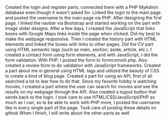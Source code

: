 Created the login and register parts, connected them with a PHP MyAdmin database even though it wasn't asked for. Linked the login to the main page and posted the username to the main page via PHP. After designing the first page, I linked the navbar via Bootstrap and started working on the part with image slider designs. After a few days, I created the JavaScript that links boxes with Google Maps links inside the page when clicked. Did my best to make the webpage responsive. Then I created the history part with HTML elements and linked the boxes with links to other pages. Did the CV part using HTML semantic tags (such as main, section, aside, article, etc.). I created a contact form using form elements, and with JavaScript, I did the form validation. With PHP, I posted the form to formcommit.php. Also created a review form to do validation with JavaScript frameworks. Created a part about me in general using HTML tags and utilized the beauty of CSS to create a kind of blog page. Created a part for using an API, first of all searched a lot to lear how to do that. Since my favorite hobby is watching movies, I created a part where the user can search for movies and see the results on my webpage through the API. Also created a logout button that sends back to the login. I took care to use HTML/CSS/JavaScript/PHP as much as I can, so to be able to work with PHP more, I posted the username like in every single part of the page. Took care of posting these details on github When I finish, I will write about the other parts as well